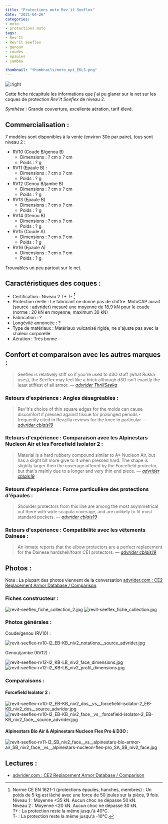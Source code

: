 ```yaml
---
title: "Protections moto Rev'it Seeflex"
date: "2021-04-26"
categories:
- moto
- protections moto
tags:
- Rev'It
- Rev'It Seeflex
- genoux
- coudes
- épaules
- jambes

thumbnail: "thumbnails/moto_epi_EKLS.png"
---
```



![:right](revit-seeflex-rv10-l2_EB-KB_niv2_face__vs__forcefield-isolator-2_EB-KB_niv2_face__source_advrider.jpg)

Cette fiche récapitule les informations que j'ai pu glaner sur le net sur les coques de protection _Rev'It Seeflex_ de niveau 2.

_Synthèse :_ Grande couverture, excellente aération, tarif élevé.


Commercialisation :
-------------------

7 modèles sont disponibles à la vente (environ 30e par paire), tous sont niveau 2 :

- RV10 (Coude B/genou B)
    - Dimensions : ? cm x ? cm
    - Poids : ? g
- RV11 (Epaule B) :
    - Dimensions : ? cm x ? cm
    - Poids : ? g
- RV12 (Genou B/jambe B)
    - Dimensions : ? cm x ? cm
    - Poids : ? g
- RV13 (Epaule B)
    - Dimensions : ? cm x ? cm
    - Poids : ? g
- RV14 (Genou B)
    - Dimensions : ? cm x ? cm
    - Poids : ? g
- RV15 (Coude A)
    - Dimensions : ? cm x ? cm
    - Poids : ? g
- RV16 (Epaule A)
    - Dimensions : ? cm x ? cm
    - Poids : ? g


Trouvables un peu partout sur le net.

Caractéristiques des coques :
-----------------------------

- Certification : Niveau 2 T+ T- [^1]
- Protection réelle : Le fabricant ne donne pas de chiffre. MotoCAP aurait (source : [advrider](https://advrider.com/f/threads/ce2-replacement-armor-database-comparison.1466522/)) mesuré une moyenne de 18,9 kN pour le coude (norme : 20 kN en moyenne, maximum 30 kN)
- Fabrication : ?
- Longévité annoncée : ?
- Type de matériaux : Matériaux vulcanisé rigide, ne s'ajuste pas avec la chaleur corporelle
- Aération : Très bonne


Confort et comparaison avec les autres marques : 
------------------------------------------------

> Seeflex is relatively stiff so if you're used to d3O stuff (what Rukka uses), the Seeflex may feel like a brick although d3O isn't exactly the least stiffest of all armor.
> — <cite>[advrider ThrillSeeka](https://advrider.com/f/threads/armor-upgrade-for-rukka.1464303/#post-40753844)

### Retours d'expérience : Angles désagréables :

> Rev'it's choice of thin square edges for the molds can cause discomfort if pressed against tissue for prolonged periods - frequently cited in Revzilla reviews for the knee in particular
> — <cite>[advrider cblais19](https://advrider.com/f/threads/ce2-replacement-armor-database-comparison.1466522/page-4#post-40913774)</cite>

### Retours d'expérience : Comparaison avec les Alpinestars Nucleon Air et les Forcefield Isolator 2 :

> Material is a hard rubbery compound similar to A* Nucleon Air, but has a slight bit more give to it when pressed hard. The shape is slightly larger then the coverage offered by the Forcefield protector, but that's mainly due to a longer and very thin end piece. 
> — <cite>[advrider cblais19](https://advrider.com/f/threads/ce2-replacement-armor-database-comparison.1466522/page-4#post-40913774)</cite>
> 
### Retours d'expérience : Forme particulière des protections d'épaules :

> Shoulder protectors from this line are among the most asymmetrical out there with wide scapula coverage, and are unlikely to fit most standard pockets.
> — <cite>[advrider cblais19](https://advrider.com/f/threads/ce2-replacement-armor-database-comparison.1466522/page-4#post-40913774)</cite>
> 
### Retours d'expérience : Compatibilité avec les vêtements Dainese :

> An inmate reports that the elbow protectors are a perfect replacement for the Dainese hardshell/foam CE1 protectors.
> — <cite>[advrider cblais19](https://advrider.com/f/threads/ce2-replacement-armor-database-comparison.1466522/page-4#post-40913774)</cite>

Photos :
--------

Note : La plupart des photos viennent de la conversation [advrider.com : CE2 Replacement Armor Database / Comparison](https://advrider.com/f/threads/ce2-replacement-armor-database-comparison.1466522/).

### Fiches constructeur :

![revit-seeflex_fiche_collection_2.jpg](revit-seeflex_fiche_collection_2.jpg)
![revit-seeflex_fiche_collection.jpg](revit-seeflex_fiche_collection.jpg)


### Photos générales :

Coude/genou (RV10) :

![revit-seeflex-rv10-l2_EB-KB_niv2_notations__source_advrider.jpg](revit-seeflex-rv10-l2_EB-KB_niv2_notations__source_advrider.jpg)

Genou/jambe (RV12) :

![revit-seeflex-rv12-l2_KB-LB_niv2_face_dimensions.jpg](revit-seeflex-rv12-l2_KB-LB_niv2_face_dimensions.jpg)
![revit-seeflex-rv12-l2_KB-LB_niv2_profil_dimensions.jpg](revit-seeflex-rv12-l2_KB-LB_niv2_profil_dimensions.jpg)


### Comparaisons :

#### Forcefield Isolator 2 :

![revit-seeflex-rv10-l2_EB-KB_niv2_dos__vs__forcefield-isolator-2_EB-KB_niv2_dos__source_advrider.jpg](revit-seeflex-rv10-l2_EB-KB_niv2_dos__vs__forcefield-isolator-2_EB-KB_niv2_dos__source_advrider.jpg)
![revit-seeflex-rv10-l2_EB-KB_niv2_face__vs__forcefield-isolator-2_EB-KB_niv2_face__source_advrider.jpg](revit-seeflex-rv10-l2_EB-KB_niv2_face__vs__forcefield-isolator-2_EB-KB_niv2_face__source_advrider.jpg)

#### Alpinestars Bio Air & Alpinestars Nucleon Flex Pro & D3O :

![revit-seeflex-rv11-l2_SB_niv2_face__vs__alpinestars-bio-armor-air_SB_niv2_face__vs__alpinestars-nucleon-flex-pro_SA_SB_niv2_face.jpg](revit-seeflex-rv11-l2_SB_niv2_face__vs__alpinestars-bio-armor-air_SB_niv2_face__vs__alpinestars-nucleon-flex-pro_SA_SB_niv2_face.jpg)

Lectures :
----------

- [advrider.com : CE2 Replacement Armor Database / Comparison](https://advrider.com/f/threads/ce2-replacement-armor-database-comparison.1466522/)

[^1]: Norme CE EN 1621-1 (protections épaules, hanches, membres) : Un poids de 5 kg est lâché avec une force de 50 joules sur la pièce, 9 fois.<br />
Niveau 1 : Moyenne <35 kN. Aucun choc ne dépasse 50 kN.<br />
Niveau 2 : Moyenne <20 kN. Aucun choc ne dépasse 30 kN.<br />
T+ : La protection reste la même jusqu'à 40°C.<br />
T- : La protection reste la même jusqu'à -10°C.
